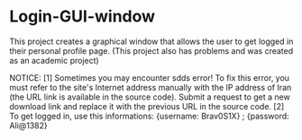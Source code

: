 # Login-GUI-window
This project creates a graphical window that allows the user to get logged in their personal profile page. (This project also has problems and was created as an academic project)

NOTICE:
[1] Sometimes you may encounter sdds error! To fix this error, you must refer to the site's Internet address manually with the IP address of Iran (the URL link is available in the source code). Submit a request to get a new download link and replace it with the previous URL in the source code. [2] To get logged in, use this informations:
    {username: Brav0S1X} ; {password: Ali@1382}
